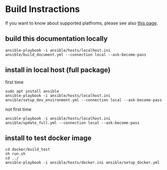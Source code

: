 # Build Instractions

If you want to know about supported platfroms, please see also [this page](supported_platforms.md).

## build this documentation locally
```
ansible-playbook -i ansible/hosts/localhost.ini ansible/build_document.yml --connection local --ask-become-pass
```


## install in local host (full package)

first time
```
sudo apt install ansible
ansible-playbook -i ansible/hosts/localhost.ini ansible/setup_dev_environment.yml --connection local --ask-become-pass
```

not first time
```
ansible-playbook -i ansible/hosts/localhost.ini ansible/update_full.yml --connection local --ask-become-pass
```

## install to test docker image

```
cd docker/build_test
sh run.sh
cd ../
ansible-playbook -i ansible/hosts/docker.ini ansible/setup_docker.yml
```